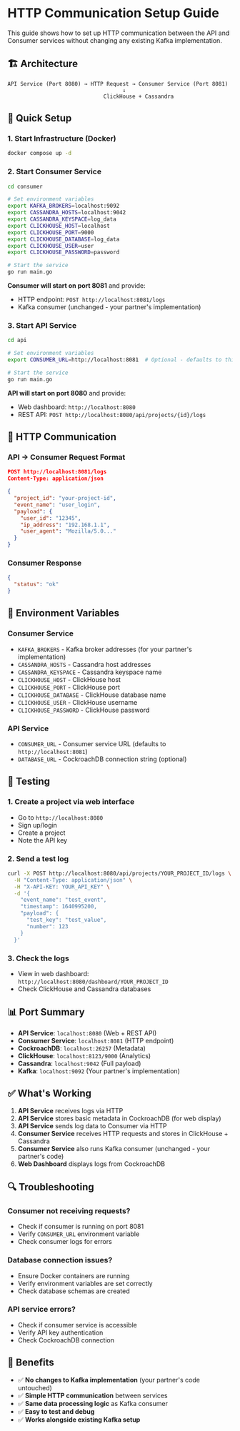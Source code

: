 # HTTP Communication Setup Guide

This guide shows how to set up HTTP communication between the API and Consumer services without changing any existing Kafka implementation.

## 🏗️ Architecture

```
API Service (Port 8080) → HTTP Request → Consumer Service (Port 8081)
                                    ↓
                              ClickHouse + Cassandra
```

## 🚀 Quick Setup

### 1. Start Infrastructure (Docker)
```bash
docker compose up -d
```

### 2. Start Consumer Service
```bash
cd consumer

# Set environment variables
export KAFKA_BROKERS=localhost:9092
export CASSANDRA_HOSTS=localhost:9042
export CASSANDRA_KEYSPACE=log_data
export CLICKHOUSE_HOST=localhost
export CLICKHOUSE_PORT=9000
export CLICKHOUSE_DATABASE=log_data
export CLICKHOUSE_USER=user
export CLICKHOUSE_PASSWORD=password

# Start the service
go run main.go
```

**Consumer will start on port 8081** and provide:
- HTTP endpoint: `POST http://localhost:8081/logs`
- Kafka consumer (unchanged - your partner's implementation)

### 3. Start API Service
```bash
cd api

# Set environment variables
export CONSUMER_URL=http://localhost:8081  # Optional - defaults to this value

# Start the service
go run main.go
```

**API will start on port 8080** and provide:
- Web dashboard: `http://localhost:8080`
- REST API: `POST http://localhost:8080/api/projects/{id}/logs`

## 📡 HTTP Communication

### API → Consumer Request Format
```json
POST http://localhost:8081/logs
Content-Type: application/json

{
  "project_id": "your-project-id",
  "event_name": "user_login",
  "payload": {
    "user_id": "12345",
    "ip_address": "192.168.1.1",
    "user_agent": "Mozilla/5.0..."
  }
}
```

### Consumer Response
```json
{
  "status": "ok"
}
```

## 🔧 Environment Variables

### Consumer Service
- `KAFKA_BROKERS` - Kafka broker addresses (for your partner's implementation)
- `CASSANDRA_HOSTS` - Cassandra host addresses
- `CASSANDRA_KEYSPACE` - Cassandra keyspace name
- `CLICKHOUSE_HOST` - ClickHouse host
- `CLICKHOUSE_PORT` - ClickHouse port
- `CLICKHOUSE_DATABASE` - ClickHouse database name
- `CLICKHOUSE_USER` - ClickHouse username
- `CLICKHOUSE_PASSWORD` - ClickHouse password

### API Service
- `CONSUMER_URL` - Consumer service URL (defaults to `http://localhost:8081`)
- `DATABASE_URL` - CockroachDB connection string (optional)

## 🧪 Testing

### 1. Create a project via web interface
- Go to `http://localhost:8080`
- Sign up/login
- Create a project
- Note the API key

### 2. Send a test log
```bash
curl -X POST http://localhost:8080/api/projects/YOUR_PROJECT_ID/logs \
  -H "Content-Type: application/json" \
  -H "X-API-KEY: YOUR_API_KEY" \
  -d '{
    "event_name": "test_event",
    "timestamp": 1640995200,
    "payload": {
      "test_key": "test_value",
      "number": 123
    }
  }'
```

### 3. Check the logs
- View in web dashboard: `http://localhost:8080/dashboard/YOUR_PROJECT_ID`
- Check ClickHouse and Cassandra databases

## 📊 Port Summary

- **API Service**: `localhost:8080` (Web + REST API)
- **Consumer Service**: `localhost:8081` (HTTP endpoint)
- **CockroachDB**: `localhost:26257` (Metadata)
- **ClickHouse**: `localhost:8123/9000` (Analytics)
- **Cassandra**: `localhost:9042` (Full payload)
- **Kafka**: `localhost:9092` (Your partner's implementation)

## ✅ What's Working

1. **API Service** receives logs via HTTP
2. **API Service** stores basic metadata in CockroachDB (for web display)
3. **API Service** sends log data to Consumer via HTTP
4. **Consumer Service** receives HTTP requests and stores in ClickHouse + Cassandra
5. **Consumer Service** also runs Kafka consumer (unchanged - your partner's code)
6. **Web Dashboard** displays logs from CockroachDB

## 🔍 Troubleshooting

### Consumer not receiving requests?
- Check if consumer is running on port 8081
- Verify `CONSUMER_URL` environment variable
- Check consumer logs for errors

### Database connection issues?
- Ensure Docker containers are running
- Verify environment variables are set correctly
- Check database schemas are created

### API service errors?
- Check if consumer service is accessible
- Verify API key authentication
- Check CockroachDB connection

## 🎯 Benefits

- ✅ **No changes to Kafka implementation** (your partner's code untouched)
- ✅ **Simple HTTP communication** between services
- ✅ **Same data processing logic** as Kafka consumer
- ✅ **Easy to test and debug**
- ✅ **Works alongside existing Kafka setup** 